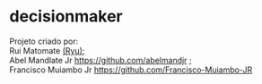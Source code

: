 # decisionmaker

Projeto criado por: <br>
Rui Matomate [(Ryu)](https://github.com/RyuThe3rd); <br>
Abel Mandlate Jr https://github.com/abelmandjr ; <br>
Francisco Muiambo Jr https://github.com/Francisco-Muiambo-JR

